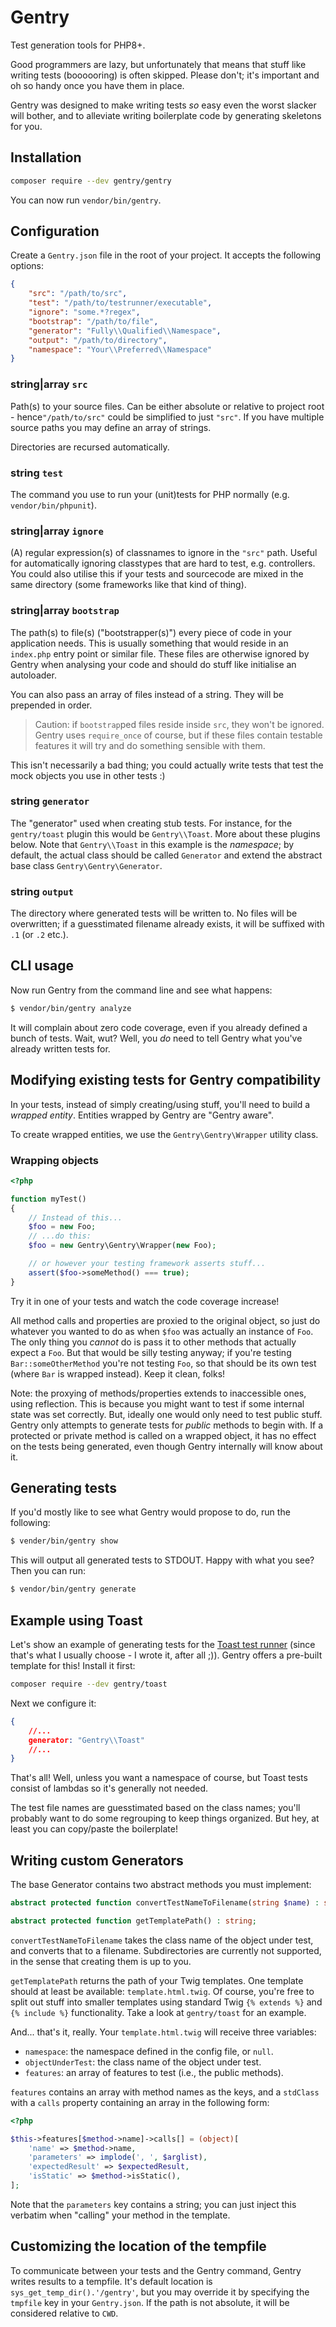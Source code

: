 # Gentry
Test generation tools for PHP8+.

Good programmers are lazy, but unfortunately that means that stuff like writing
tests (boooooring) is often skipped. Please don't; it's important and oh so
handy once you have them in place.

Gentry was designed to make writing tests _so_ easy even the worst slacker will
bother, and to alleviate writing boilerplate code by generating skeletons for
you.

## Installation
```sh
composer require --dev gentry/gentry
```

You can now run `vendor/bin/gentry`.

## Configuration
Create a `Gentry.json` file in the root of your project. It accepts the
following options:

```json
{
    "src": "/path/to/src",
    "test": "/path/to/testrunner/executable",
    "ignore": "some.*?regex",
    "bootstrap": "/path/to/file",
    "generator": "Fully\\Qualified\\Namespace",
    "output": "/path/to/directory",
    "namespace": "Your\\Preferred\\Namespace"
}
```

### string|array `src` ###
Path(s) to your source files. Can be either absolute or relative to project
root - hence`"/path/to/src"` could be simplified to just `"src"`. If you have
multiple source paths you may define an array of strings.

Directories are recursed automatically.

### string `test` ###
The command you use to run your (unit)tests for PHP normally (e.g.
`vendor/bin/phpunit`).

### string|array `ignore` ###
(A) regular expression(s) of classnames to ignore in the `"src"` path. Useful for
automatically ignoring classtypes that are hard to test, e.g. controllers. You
could also utilise this if your tests and sourcecode are mixed in the same
directory (some frameworks like that kind of thing).

### string|array `bootstrap` ###
The path(s) to file(s) ("bootstrapper(s)") every piece of code in your
application needs. This is usually something that would reside in an `index.php`
entry point or similar file. These files are otherwise ignored by Gentry when
analysing your code and should do stuff like initialise an autoloader.

You can also pass an array of files instead of a string. They will be prepended
in order.

> Caution: if `bootstrap`ped files reside inside `src`, they won't be ignored.
> Gentry uses `require_once` of course, but if these files contain testable
> features it will try and do something sensible with them.

This isn't necessarily a bad thing; you could actually write tests that test the
mock objects you use in other tests :)

### string `generator` ###
The "generator" used when creating stub tests. For instance, for the
`gentry/toast` plugin this would be `Gentry\\Toast`. More about these plugins
below. Note that `Gentry\\Toast` in this example is the _namespace_; by default,
the actual class should be called `Generator` and extend the abstract base class
`Gentry\Gentry\Generator`.

### string `output` ###
The directory where generated tests will be written to. No files will be
overwritten; if a guesstimated filename already exists, it will be suffixed
with `.1` (or `.2` etc.).

## CLI usage
Now run Gentry from the command line and see what happens:

```sh
$ vendor/bin/gentry analyze
```

It will complain about zero code coverage, even if you already defined a bunch
of tests. Wait, wut? Well, you _do_ need to tell Gentry what you've already
written tests for.

## Modifying existing tests for Gentry compatibility
In your tests, instead of simply creating/using stuff, you'll need to build a
_wrapped entity_. Entities wrapped by Gentry are "Gentry aware".

To create wrapped entities, we use the `Gentry\Gentry\Wrapper` utility class.

### Wrapping objects
```php
<?php

function myTest()
{
    // Instead of this...
    $foo = new Foo;
    // ...do this:
    $foo = new Gentry\Gentry\Wrapper(new Foo);

    // or however your testing framework asserts stuff...
    assert($foo->someMethod() === true);
}
```

Try it in one of your tests and watch the code coverage increase!

All method calls and properties are proxied to the original object, so just do
whatever you wanted to do as when `$foo` was actually an instance of `Foo`. The
only thing you _cannot_ do is pass it to other methods that actually expect a
`Foo`. But that would be silly testing anyway; if you're testing
`Bar::someOtherMethod` you're not testing `Foo`, so that should be its own test
(where `Bar` is wrapped instead). Keep it clean, folks!

Note: the proxying of methods/properties extends to inaccessible ones, using
reflection. This is because you might want to test if some internal state was
set correctly. But, ideally one would only need to test public stuff. Gentry
only attempts to generate tests for _public_ methods to begin with. If a
protected or private method is called on a wrapped object, it has no effect on
the tests being generated, even though Gentry internally will know about it.

## Generating tests
If you'd mostly like to see what Gentry would propose to do, run the following:

```sh
$ vender/bin/gentry show
```

This will output all generated tests to STDOUT. Happy with what you see? Then
you can run:

```sh
$ vendor/bin/gentry generate
```

## Example using Toast
Let's show an example of generating tests for the [Toast test
runner](https://packagist.org/packages/toast/unit) (since that's what I
usually choose - I wrote it, after all ;)). Gentry offers a pre-built template
for this! Install it first:

```sh
composer require --dev gentry/toast
```

Next we configure it:

```json
{
    //...
    generator: "Gentry\\Toast"
    //...
}
```

That's all! Well, unless you want a namespace of course, but Toast tests consist
of lambdas so it's generally not needed.

The test file names are guesstimated based on the class names; you'll probably
want to do some regrouping to keep things organized. But hey, at least you can
copy/paste the boilerplate!

## Writing custom Generators
The base Generator contains two abstract methods you must implement:

```php
abstract protected function convertTestNameToFilename(string $name) : string;

abstract protected function getTemplatePath() : string;
```

`convertTestNameToFilename` takes the class name of the object under test, and
converts that to a filename. Subdirectories are currently not supported, in the
sense that creating them is up to you.

`getTemplatePath` returns the path of your Twig templates. One template should
at least be available: `template.html.twig`. Of course, you're free to split out
stuff into smaller templates using standard Twig `{% extends %}` and
`{% include %}` functionality. Take a look at `gentry/toast` for an example.

And... that's it, really. Your `template.html.twig` will receive three
variables:

- `namespace`: the namespace defined in the config file, or `null`.
- `objectUnderTest`: the class name of the object under test.
- `features`: an array of features to test (i.e., the public methods).

`features` contains an array with method names as the keys, and a `stdClass`
with a `calls` property containing an array in the following form:

```php
<?php

$this->features[$method->name]->calls[] = (object)[
    'name' => $method->name,
    'parameters' => implode(', ', $arglist),
    'expectedResult' => $expectedResult,
    'isStatic' => $method->isStatic(),
];
```

Note that the `parameters` key contains a string; you can just inject this
verbatim when "calling" your method in the template.

## Customizing the location of the tempfile
To communicate between your tests and the Gentry command, Gentry writes results
to a tempfile. It's default location is `sys_get_temp_dir().'/gentry'`, but you
may override it by specifying the `tmpfile` key in your `Gentry.json`. If the
path is not absolute, it will be considered relative to `CWD`.

